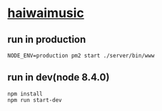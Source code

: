 # [haiwaimusic](http://www.yinyuetai.fun/)

## run in production

```
NODE_ENV=production pm2 start ./server/bin/www
```

## run in dev(node 8.4.0)

```
npm install
npm run start-dev
```

